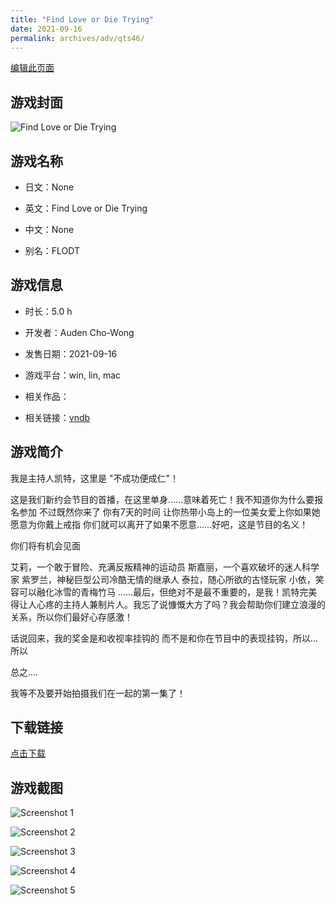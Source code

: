 ```yaml
---
title: "Find Love or Die Trying"
date: 2021-09-16
permalink: archives/adv/qts46/
---
```

[编辑此页面](https://github.com/ACG-3/ADV3-source/blob/main/source/_posts/Find%20Love%20or%20Die%20Trying.md)

## 游戏封面

![Find Love or Die Trying](https://pan.timero.xyz/d/onedrive/img_lib_001/Find%20Love%20or%20Die%20Trying_cover.avif)


## 游戏名称

- 日文：None
- 英文：Find Love or Die Trying
- 中文：None

- 别名：FLODT


## 游戏信息

- 时长：5.0 h
- 开发者：Auden Cho-Wong
- 发售日期：2021-09-16
- 游戏平台：win, lin, mac
- 相关作品：

- 相关链接：[vndb](https://vndb.org/v31994)


## 游戏简介

我是主持人凯特，这里是 "不成功便成仁"！

这是我们新约会节目的首播，在这里单身......意味着死亡！我不知道你为什么要报名参加 不过既然你来了 你有7天的时间 让你热带小岛上的一位美女爱上你如果她愿意为你戴上戒指 你们就可以离开了如果不愿意......好吧，这是节目的名义！

你们将有机会见面

艾莉，一个敢于冒险、充满反叛精神的运动员
斯嘉丽，一个喜欢破坏的迷人科学家
紫罗兰，神秘巨型公司冷酷无情的继承人
泰拉，随心所欲的古怪玩家
小依，笑容可以融化冰雪的青梅竹马
......最后，但绝对不是最不重要的，是我！凯特完美得让人心疼的主持人兼制片人。我忘了说慷慨大方了吗？我会帮助你们建立浪漫的关系，所以你们最好心存感激！

话说回来，我的奖金是和收视率挂钩的 而不是和你在节目中的表现挂钩，所以...所以

总之....

我等不及要开始拍摄我们在一起的第一集了！




## 下载链接

[点击下载](https://pan.timero.xyz/onedrive/adv_lib_001/Find%20Love%20or%20Die%20Trying)


## 游戏截图


![Screenshot 1](https://pan.timero.xyz/d/onedrive/img_lib_001/Find%20Love%20or%20Die%20Trying_Screenshot_1.avif)

![Screenshot 2](https://pan.timero.xyz/d/onedrive/img_lib_001/Find%20Love%20or%20Die%20Trying_Screenshot_2.avif)

![Screenshot 3](https://pan.timero.xyz/d/onedrive/img_lib_001/Find%20Love%20or%20Die%20Trying_Screenshot_3.avif)

![Screenshot 4](https://pan.timero.xyz/d/onedrive/img_lib_001/Find%20Love%20or%20Die%20Trying_Screenshot_4.avif)

![Screenshot 5](https://pan.timero.xyz/d/onedrive/img_lib_001/Find%20Love%20or%20Die%20Trying_Screenshot_5.avif)

